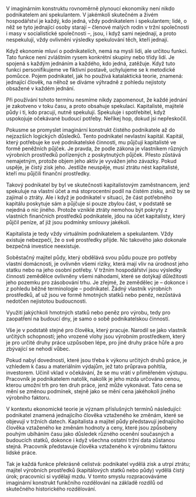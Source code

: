 V imaginárním konstruktu rovnoměrně plynoucí ekonomiky není nikdo podnikatelem ani spekulantem. V jakémkoli skutečném a živém hospodářství je každý, kdo jedná, vždy podnikatelem i spekulantem; lidé, o něž se tyto jednající osoby starají – členové malých rodin v tržní společnosti i masy v socialistické společnosti –, jsou, i když sami nejednají, a proto nespekulují, vždy ovlivněni výsledky spekulování těch, kteří jednají.

Když ekonomie mluví o podnikatelích, nemá na mysli lidi, ale určitou funkci. Tato funkce není zvláštním rysem konkrétní skupiny nebo třídy lidí. Je spojená s každým jednáním a každého, kdo jedná, zatěžuje. Když tuto funkci personifikujeme ve fiktivní postavě, uchylujeme se k metodické pomůcce. Pojem podnikatel, jak ho používá katalaktická teorie, znamená: jednající člověk, na něhož se díváme výhradně z pohledu nejistoty obsažené v každém jednání.

Při používání tohoto termínu nesmíme nikdy zapomenout, že každé jednání je zakotveno v toku času, a proto obsahuje spekulaci. Kapitalisté, majitelé půdy i ti, kdo pracují, nutně spekulují. Spekuluje i spotřebitel, když uspokojuje očekávané budoucí potřeby. Neříkej hop, dokud jsi nepřeskočil.

Pokusme se promyslet imaginární konstrukt čistého podnikatele až do nejzazších logických důsledků. Tento podnikatel nevlastní kapitál. Kapitál, který potřebuje ke své podnikatelské činnosti, mu půjčují kapitalisté ve formě peněžních půjček. Je pravda, že podle zákona je vlastníkem různých výrobních prostředků pořízených z poskytnutých půjček. Přesto zůstává nemajetným, protože objem jeho aktiv je vyvážen jeho závazky. Pokud uspěje, je čistý zisk jeho. Jestliže neuspěje, musí ztrátu nést kapitalisté, kteří mu půjčili finanční prostředky.

Takový podnikatel by byl ve skutečnosti kapitalistovým zaměstnancem, jenž spekuluje na vlastní účet a má stoprocentní podíl na čistém zisku, aniž by se zajímal o ztráty. Ale i když je podnikatel v situaci, že část potřebného kapitálu poskytuje sám a půjčuje si pouze zbylou část, v podstatě se nejedná o nic jiného. Protože vzniklé ztráty nemohou být pokryty z vlastních finančních prostředků podnikatele, jdou na účet kapitalisty, který půjčil peníze, ať již jsou podmínky smlouvy jakékoli.

Kapitalista je tedy vždy virtuálním podnikatelem a spekulantem. Vždy existuje nebezpečí, že o své prostředky přijde. Nic takového jako dokonale bezpečná investice neexistuje.

Soběstačný majitel půdy, který obdělává svou půdu pouze pro potřeby vlastní domácnosti, je ovlivněn všemi riziky, která mají vliv na úrodnost jeho statku nebo na jeho osobní potřeby. V tržním hospodářství jsou výsledky činnosti zemědělce ovlivněny všemi náhodami, které se dotýkají důležitosti jeho pozemku pro zásobování trhu. Je zřejmé, že zemědělec je – dokonce i z pohledu běžné terminologie – podnikatel. Žádný vlastník výrobních prostředků, ať už jsou ve formě hmotných statků nebo peněz, nezůstává nedotčen nejistotou budoucnosti.

Využití jakýchkoli hmotných statků nebo peněz pro výrobu, tedy pro zaopatření na budoucí dny, je samo o sobě podnikatelskou činností.

Vše je v podstatě stejné pro člověka, který pracuje. Narodil se jako vlastník určitých schopností; jeho vrozené vlohy jsou výrobním prostředkem, který je pro určité druhy práce uzpůsoben lépe, pro jiné druhy práce hůře a pro zbývající se nehodí vůbec.

Pokud nabyl dovednosti, které jsou třeba k výkonu určitých druhů práce, je vzhledem k času a materiálním výdajům, jež tato průprava pohltila, investorem. Učinil vklad v očekávání, že se mu vrátí v přiměřeném výstupu. Pracovník je podnikatelem natolik, nakolik je jeho mzda určována cenou, kterou umožní trh pro ten druh práce, jenž může vykonávat. Tato cena se mění se změnou podmínek, stejně jako se mění cena jakéhokoli jiného výrobního faktoru.

V kontextu ekonomické teorie je význam příslušných termínů následující: podnikatel znamená jednajícího člověka vztaženého ke změnám, které se objevují v tržních datech. Kapitalista a majitel půdy představují jednajícího člověka vztaženého ke změnám hodnoty a ceny, které jsou způsobeny pouhým ubíháním času jako důsledek různého ocenění současných a budoucích statků, dokonce i když všechna ostatní tržní data zůstanou stejná. Pracovník představuje člověka vztaženého k výrobnímu faktoru lidské práce.

Tak je každá funkce překrásně celistvá: podnikatel vydělá zisk a utrpí ztrátu; majitel výrobních prostředků (kapitálových statků nebo půdy) vydělá čistý úrok; pracovníci si vydělají mzdu. V tomto smyslu rozpracováváme imaginární konstrukt funkčního rozdělování na základě rozdílů od skutečného historického rozdělování.